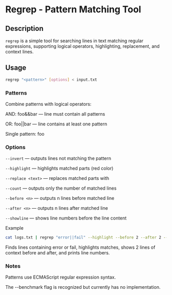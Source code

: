 # Regrep - Pattern Matching Tool

## Description

`regrep` is a simple tool for searching lines in text matching regular expressions, supporting logical operators, highlighting, replacement, and context lines.

## Usage

```bash
regrep "<pattern>" [options] < input.txt
```
### Patterns

Combine patterns with logical operators:

AND: foo&&bar — line must contain all patterns

OR: foo||bar — line contains at least one pattern

Single pattern: foo

### Options

```--invert``` — outputs lines not matching the pattern

```--highlight``` — highlights matched parts (red color)

```--replace <text>``` — replaces matched parts with <text>

```--count``` — outputs only the number of matched lines

```--before <n>``` — outputs n lines before matched line

```--after <n>``` — outputs n lines after matched line

```--showline``` — shows line numbers before the line content

Example
```bash
cat logs.txt | regrep "error||fail" --highlight --before 2 --after 2 --showline < logfile.txt
```
Finds lines containing error or fail, highlights matches, shows 2 lines of context before and after, and prints line numbers.

### Notes

Patterns use ECMAScript regular expression syntax.

The --benchmark flag is recognized but currently has no implementation.